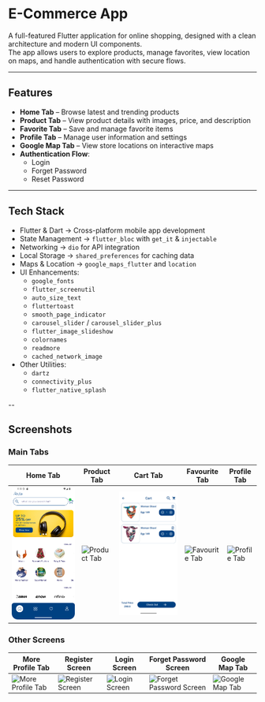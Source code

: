 # E-Commerce App

A full-featured Flutter application for online shopping, designed with a clean architecture and modern UI components.  
The app allows users to explore products, manage favorites, view location on maps, and handle authentication with secure flows.  

---

## Features
- **Home Tab** – Browse latest and trending products  
- **Product Tab** – View product details with images, price, and description  
- **Favorite Tab** – Save and manage favorite items  
- **Profile Tab** – Manage user information and settings  
- **Google Map Tab** – View store locations on interactive maps  
- **Authentication Flow**:  
  - Login  
  - Forget Password  
  - Reset Password  

---

## Tech Stack
- Flutter & Dart → Cross-platform mobile app development  
- State Management → `flutter_bloc` with `get_it` & `injectable`  
- Networking → `dio` for API integration  
- Local Storage → `shared_preferences` for caching data  
- Maps & Location → `google_maps_flutter` and `location`  
- UI Enhancements:  
  - `google_fonts`  
  - `flutter_screenutil`  
  - `auto_size_text`  
  - `fluttertoast`  
  - `smooth_page_indicator`  
  - `carousel_slider` / `carousel_slider_plus`  
  - `flutter_image_slideshow`  
  - `colornames`  
  - `readmore`  
  - `cached_network_image`  
- Other Utilities:  
  - `dartz`  
  - `connectivity_plus`  
  - `flutter_native_splash`  

--
## Screenshots

### Main Tabs
| Home Tab | Product Tab | Cart Tab | Favourite Tab | Profile Tab |
|----------|------------|---------|---------------|-------------|
| ![Home Tab](assets/ScreenShots/E-Commerce%20Home%20Tab.png) | ![Product Tab](assets/ScreenShots/Product%20Tab.png) | ![Cart Tab](assets/ScreenShots/E-Commerce%20Cart%20Tab.png) | ![Favourite Tab](assets/ScreenShots/Favourite%20Tab.png) | ![Profile Tab](assets/ScreenShots/Profile%20Tab.png) |

### Other Screens
| More Profile Tab | Register Screen | Login Screen | Forget Password Screen | Google Map Tab |
|-----------------|----------------|--------------|-----------------------|----------------|
| ![More Profile Tab](assets/ScreenShots/More%20Profile%20Tab.png) | ![Register Screen](assets/ScreenShots/Register%20Screen.png) | ![Login Screen](assets/ScreenShots/LogIn%20Screen.png) | ![Forget Password Screen](assets/ScreenShots/Forget%20Password%20Screen.png) | ![Google Map Tab](assets/ScreenShots/Google%20Map%20Tab.png) |
